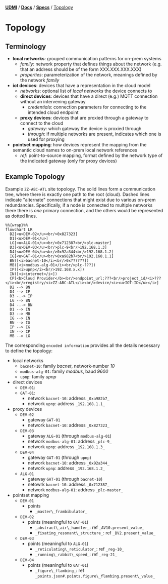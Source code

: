 [**UDMI**](../../) / [**Docs**](../) / [**Specs**](./) / [Topology](#)

# Topology

## Terminology

* **local networks**: grouped communication patterns for on-prem systems
  * _family_: network property that defines things about the network (e.g. that an address should be of the form XXX.XXX.XXX.XXX)
  * _properties_: parameterization of the network, meanings defined by the network _family_
* **iot devices**: devices that have a representation in the cloud model
  * _networks_: optional list of _local networks_ the device connects to
  * **direct devices**: devices that have a direct (e.g.) MQTT connection without an intervening gateway
    * _credentials_: connection parameters for connecting to the intended cloud endpoint
  * **proxy devices**: devices that are proxied through a gateway to connect to the cloud
    * _gateway_: which gateway the device is proxied through
    * _through_: if multiple networks are present, indicates which one is used for proxying
* **pointset mapping**: how devices represent the mapping from the semantic cloud names to on-prem local network references
  * _ref_: point-to-source mapping, format defined by the network type of the indicated gateway (only for proxy devices)

## Example Topology

Example `ZZ-ABC-ATL` site topology. The solid lines form a communication tree, where there is exactly one path to the root (cloud).
Dashed lines indicate "alternate" connections that might exist due to various on-prem redundancies. Specifically, if a node
is connected to multiple networks there there is _one_ primary connection, and the others would be represented as dotted lines.

```mermaid
%%{wrap}%%
flowchart LR
  D2[<u>DEV-02</u><br/>0x827323]
  D1[<u>DEV-01</u>]
  LG[<u>ALG-01</u><br/>0x712387<br/>plc-master]
  D3[<u>DEV-03</u><br/>plc-9<br/>192.168.1.3]
  D4[<u>DEV-04</u><br/>0x92a344<br/>192.168.1.2]
  IG[<u>GAT-01</u><br/>0xa982b7<br/>192.168.1.1]
  BN([<i>bacnet-10</i><br/>0x??????])
  MB([<i>modbus-alg-01</i><br/>plc-???])
  IP([<i>upnp</i><br/>192.168.x.x])
  IN([<i>internet</i>])
  CP[<b>Cloud Provider</b><br/>endpoint_url:???<br/>project_id/<i>???</i><br/>registry/<i>ZZ-ABC-ATL</i><br/>device/<i><u>IOT-ID</u></i>]
  D2 --> BN
  D4 --> IP
  D3 -.-> IP
  LG --> BN
  D4 -.-> BN
  D1 --> IN
  D3 --> MB
  IG --> IN
  BN --> IG
  IP --> IG
  IN --> CP
  MB --> LG
```

The corresponding `encoded information` provides all the details necessary to define the topology:
* local networks
  * `bacnet-10`: family _bacnet_, network-number _10_
  * `modbus-alg-01`: family _modbus_, baud _9600_
  * `upnp`: family _upnp_
* direct devices
  * `DEV-01`:
  * `GAT-01`:
    * network `bacnet-10`: address `_0xa982b7_`
    * network `upnp`: address `_192.168.1.1_`
* proxy devices
  * `DEV-02`
    * gateway `GAT-01`
    * network `bacnet-10`: address `_0x827323_`
  * `DEV-03`
    * gateway `ALG-01` (through `modbus-alg-01`)
    * network `modbus-alg-01`: address `_plc-9_`
    * network `upnp`: address `_192.168.1.3_`
  * `DEV-04`
    * gateway `GAT-01` (through `upnp`)
    * network `bacnet-10`: address `_0x92a344_`
    * network `upnp`: address `_192.168.1.2_`
  * `ALG-01`
    * gateway `GAT-01` (through `bacnet-10`)
    * netowrk `bacnet-10`: address `_0x712387_`
    * network `modbus-alg-01`: address `_plc-master_`
* pointset mapping
  * `DEV-01`
    * points
      * `_master\_frambibulator_`
  * `DEV-02`
    * points (meaningful to `GAT-01`)
      * `_abstract\_air\_handler_`: ref `_AV10.present_value_`
      * `_fixating_resonant\_structure_`: ref `_BV2.present_value_`
  * `DEV-03`
    * points (meaningful to `ALG-01`)
      * `_reticulating\_reticulator_`: ref `_reg-10_`
      * `_running\_rabbit\_speed_`: ref `_reg-21_`
  * `DEV-04`
    * points (meaningful to `GAT-01`)
      * `_figure\_flambing_`: ref `_points.json#.points.figure\_flambing.present\_value_`
